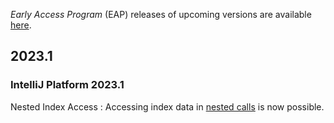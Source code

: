 [//]: # (title: Notable Changes in IntelliJ Platform and Plugins API 2023.*)

<!-- Copyright 2000-2022 JetBrains s.r.o. and other contributors. Use of this source code is governed by the Apache 2.0 license that can be found in the LICENSE file. -->

_Early Access Program_ (EAP) releases of upcoming versions are available [here](https://eap.jetbrains.com).

## 2023.1

<include src="tools_gradle_intellij_plugin.md" include-id="gradle_plugin_223_problem"></include>

### IntelliJ Platform 2023.1

Nested Index Access
: Accessing index data in [nested calls](file_based_indexes.md#nested-index-access) is now possible.
